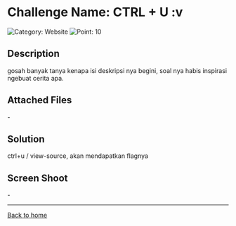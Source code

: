 # Challenge Name: CTRL + U :v

![Category: Website](https://img.shields.io/badge/Category-Website-lightgrey.svg)
![Point: 10](https://img.shields.io/badge/Score-10-brightgreen.svg)

## Description

gosah banyak tanya kenapa isi deskripsi nya begini, soal nya habis inspirasi ngebuat cerita apa.

## Attached Files

\-

## Solution

ctrl+u / view-source, akan mendapatkan flagnya

## Screen Shoot

\-

---

[Back to home](/ISCI/)
